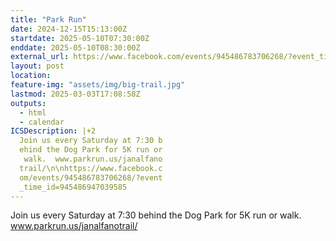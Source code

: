 ```yaml
---
title: "Park Run"
date: 2024-12-15T15:13:00Z
startdate: 2025-05-10T07:30:00Z
enddate: 2025-05-10T08:30:00Z
external_url: https://www.facebook.com/events/945486783706268/?event_time_id=945486947039585
layout: post
location: 
feature-img: "assets/img/big-trail.jpg"
lastmod: 2025-03-03T17:08:58Z
outputs:
  - html
  - calendar
ICSDescription: |+2
  Join us every Saturday at 7:30 b  ehind the Dog Park for 5K run or   walk.  www.parkrun.us/janalfano  trail/\n\nhttps://www.facebook.c  om/events/945486783706268/?event  _time_id=945486947039585
---
```


Join us every Saturday at 7&#58;30 behind the Dog Park for 5K run or walk.  www.parkrun.us/janalfanotrail/<br>
  <br>
  
